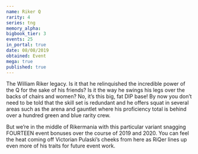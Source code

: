 ```yaml
---
name: Riker Q
rarity: 4
series: tng
memory_alpha:
bigbook_tier: 3
events: 25
in_portal: true
date: 08/08/2019
obtained: Event
mega: true
published: true
---
```


The William Riker legacy. Is it that he relinquished the incredible power of the Q for the sake of his friends? Is it the way he swings his legs over the backs of chairs and women? No, it’s this big, fat DIP base! By now you don’t need to be told that the skill set is redundant and he offers squat in several areas such as the arena and gauntlet where his proficiency total is behind over a hundred green and blue rarity crew.

But we’re in the middle of Rikermania with this particular variant snagging FOURTEEN event bonuses over the course of 2019 and 2020. You can feel the heat coming off Victorian Pulaski’s cheeks from here as RiQer lines up even more of his traits for future event work.

